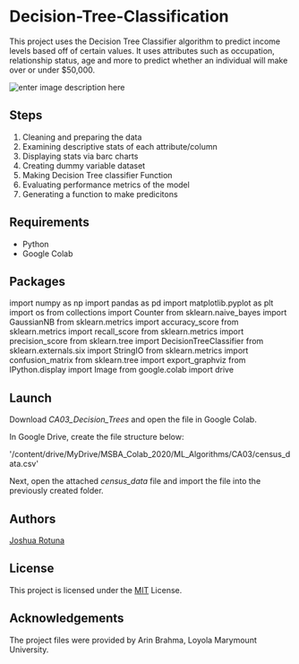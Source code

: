 # Decision-Tree-Classification
This project uses the Decision Tree Classifier algorithm to predict income levels based off of certain values. It uses attributes such as occupation, relationship status, age and more to predict whether an individual will make over or under $50,000.


![enter image description here](https://media.istockphoto.com/vectors/decision-diagram-color-icon-block-chart-problem-solutions-operations-vector-id1200922650?k=6&m=1200922650&s=612x612&w=0&h=1DuG0eg_NnGBTBOyvH8C6ohVV0f8phln4zPrum62gLw=)
## Steps
1. Cleaning and preparing the data
2. Examining descriptive stats of each attribute/column
3. Displaying stats via barc charts
4. Creating dummy variable dataset
5. Making Decision Tree classifier Function
6. Evaluating performance metrics of the model
7. Generating a function to make predicitons

## Requirements

* Python
* Google Colab

## Packages 
import numpy as np
import pandas as pd
import matplotlib.pyplot as plt
import os
from collections import Counter
from sklearn.naive_bayes import GaussianNB
from sklearn.metrics import accuracy_score
from sklearn.metrics import recall_score
from sklearn.metrics import precision_score
from sklearn.tree import DecisionTreeClassifier
from sklearn.externals.six import StringIO
from sklearn.metrics import confusion_matrix
from sklearn.tree import export_graphviz
from IPython.display import Image
from google.colab import drive

## Launch

Download *CA03_Decision_Trees* and open the file in Google Colab.

In Google Drive, create the file structure below:

'/content/drive/MyDrive/MSBA_Colab_2020/ML_Algorithms/CA03/census_data.csv'

Next, open the attached *census_data* file and import the file into the previously created folder. 

## Authors

[Joshua Rotuna](https://github.com/joshrotuna)

## License

This project is licensed under the  [MIT](https://choosealicense.com/licenses/mit/)  License.

## Acknowledgements

The project files were provided by Arin Brahma, Loyola Marymount University.
